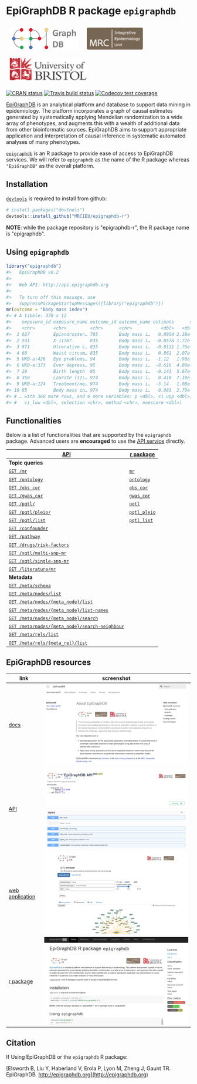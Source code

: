 # EpiGraphDB R package `epigraphdb`

<a href="http://epigraphdb.org"><img src="man/figures/logo_wide.png" alt="" height="60" style="padding:10px"/></a> <span class="pull-right"> <a href="http://www.bris.ac.uk"><img src="man/figures/ieu40.png" alt="" height="60" style="padding:10px"/></a> <a href="http://www.bris.ac.uk/ieu"><img src="man/figures/uob40.png" alt="" height="60" style="padding:10px"/></a> </span>

<!-- badges: start -->
[![CRAN status](https://www.r-pkg.org/badges/version/epigraphdb)](https://cran.r-project.org/package=epigraphdb)
[![Travis build status](https://travis-ci.org/MRCIEU/epigraphdb-r.svg?branch=master)](https://travis-ci.org/MRCIEU/epigraphdb-r)
[![Codecov test coverage](https://codecov.io/gh/MRCIEU/epigraphdb-r/branch/master/graph/badge.svg)](https://codecov.io/gh/MRCIEU/epigraphdb-r?branch=master)
<!-- badges: end -->

[EpiGraphDB](http://epigraphdb.org) is an analytical platform and database to support data mining in epidemiology. The platform incorporates a graph of causal estimates generated by systematically applying Mendelian randomization to a wide array of phenotypes, and augments this with a wealth of additional data from other bioinformatic sources.
EpiGraphDB aims to support appropriate application and interpretation of causal inference in systematic automated analyses of many phenotypes.

[`epigraphdb`](https://github.com/MRCIEU/epigraphdb-r) is an R package to provide ease of access to EpiGraphDB services. We will refer to `epigraphdb` as the name of the R package whereas `"EpiGraphDB"` as the overall platform.

## Installation

[`devtools`](http://devtools.r-lib.org/)
is required to install from github:

```r
# install.packages("devtools")
devtools::install_github("MRCIEU/epigraphdb-r")
```

**NOTE**: while the package repository is "epigraphdb-r",
the R package name is "epigraphdb".


## Using `epigraphdb`

```r
library("epigraphdb")
#>   EpiGraphDB v0.2
#>
#>   Web API: http://api.epigraphdb.org
#>
#>   To turn off this message, use
#>   suppressPackageStartupMessages({library("epigraphdb")})
mr(outcome = "Body mass index")
#> # A tibble: 370 x 12
#>    exposure_id exposure_name outcome_id outcome_name estimate      se
#>    <chr>       <chr>         <chr>      <chr>           <dbl>   <dbl>
#>  1 627         Epiandroster… 785        Body mass i…   0.0950 2.28e-3
#>  2 541         X-11787       835        Body mass i…  -0.0578 1.77e-4
#>  3 971         Ulcerative c… 835        Body mass i…  -0.0111 1.76e-4
#>  4 60          Waist circum… 835        Body mass i…   0.861  2.07e-2
#>  5 UKB-a:426   Eye problems… 94         Body mass i…  -1.12   1.90e-2
#>  6 UKB-a:373   Ever depress… 95         Body mass i…  -0.616  4.80e-4
#>  7 29          Birth length  95         Body mass i…  -0.141  5.67e-4
#>  8 350         Laurate (12:… 974        Body mass i…   0.418  7.10e-3
#>  9 UKB-a:124   Treatment/me… 974        Body mass i…  -5.14   1.08e-1
#> 10 95          Body mass in… 974        Body mass i…   0.981  2.79e-2
#> # … with 360 more rows, and 6 more variables: p <dbl>, ci_upp <dbl>,
#> #   ci_low <dbl>, selection <chr>, method <chr>, moescore <dbl>)
```

## Functionalities

Below is a list of functionalities that are supported by the `epigraphdb` package.
Advanced users are **encouraged** to use the [API service](http://api.epigraphdb.org) directly.

| [API](http://api.epigraphdb.org)                                                                                                                           | [r package](https://github.com/MRCIEU/epigraphdb-r)                             |
|------------------------------------------------------------------------------------------------------------------------------------------------------------|---------------------------------------------------------------------------------|
| **Topic queries**                                                                                                                                          |                                                                                 |
| [`GET /mr`](http://api.epigraphdb.org/#/topics/get_mr_mr_get)                                                                                              | [`mr`](https://mrcieu.github.io/epigraphdb-r/reference/mr.html)                 |
| [`GET /ontology`](http://api.epigraphdb.org/#/topics/get_ontology_ontology_get)                                                                            | [`ontology`](https://mrcieu.github.io/epigraphdb-r/reference/ontology.html)     |
| [`GET /obs_cor`](http://api.epigraphdb.org/#/topics/get_obs_cor_obs_cor_get)                                                                               | [`obs_cor`](https://mrcieu.github.io/epigraphdb-r/reference/obs_cor.html)       |
| [`GET /gwas_cor`](http://api.epigraphdb.org/#/topics/get_gwas_cor_gwas_cor_get)                                                                            | [`gwas_cor`](https://mrcieu.github.io/epigraphdb-r/reference/gwas_cor.html)     |
| [`GET /pqtl/`](http://api.epigraphdb.org/#/pqtl/get_pqtl_pqtl__get)                                                                                        | [`pqtl`](https://mrcieu.github.io/epigraphdb-r/reference/pqtl.html)             |
| [`GET /pqtl/pleio/`](http://api.epigraphdb.org/#/pqtl/get_pleio_pqtl_pleio__get)                                                                           | [`pqtl_pleio`](https://mrcieu.github.io/epigraphdb-r/reference/pqtl_pleio.html) |
| [`GET /pqtl/list`](http://api.epigraphdb.org/#/pqtl/get_pqtl_list_pqtl_list__get)                                                                          | [`pqtl_list`](https://mrcieu.github.io/epigraphdb-r/reference/pqtl_list.html)   |
| [`GET /confounder`](http://api.epigraphdb.org/#/topics/get_confounder_confounder_get)                                                                      |                                                                                 |
| [`GET /pathway`](http://api.epigraphdb.org/#/topics/get_confounder_pathway_get)                                                                            |                                                                                 |
| [`GET /drugs/risk-factors`](http://api.epigraphdb.org/#/drugs/get_drug_risk_factors_drugs_risk-factors_get)                                                |                                                                                 |
| [`GET /xqtl/multi-snp-mr`](http://api.epigraphdb.org/#/xqtl/get_xqtl_multi_snp_mr_xqtl_multi-snp-mr_get)                                                   |                                                                                 |
| [`GET /xqtl/single-snp-mr`](http://api.epigraphdb.org/#/xqtl/get_xqtl_single_snp_mr_xqtl_single-snp-mr_get)                                                |                                                                                 |
| [`GET /literature/mr`](http://api.epigraphdb.org/#/literature/get_literature_mr_literature_mr_get)                                                         |                                                                                 |
| **Metadata**                                                                                                                                               |                                                                                 |
| [`GET /meta/schema`](http://api.epigraphdb.org/#/metadata/get_schema_metadata_schema_get)                                                                  |                                                                                 |
| [`GET /meta/nodes/list`](http://api.epigraphdb.org/#/metagraph/meta_nodes_list_meta_nodes_list_get)                                                        |                                                                                 |
| [`GET /meta/nodes/{meta_node}/list`](http://api.epigraphdb.org/#/metagraph/nodes_list_meta_nodes__meta_node__list_get)                                     |                                                                                 |
| [`GET /meta/nodes/{meta_node}/list-names`](http://api.epigraphdb.org/#/metagraph/nodes_list_names_meta_nodes__meta_node__list-names_get)                   |                                                                                 |
| [`GET /meta/nodes/{meta_node}/search`](http://api.epigraphdb.org/#/metagraph/nodes_search_meta_nodes__meta_node__search_get)                               |                                                                                 |
| [`GET /meta/nodes/{meta_node}/search-neighbour`](http://api.epigraphdb.org/#/metagraph/nodes_search_neighbour_meta_nodes__meta_node__search-neighbour_get) |                                                                                 |
| [`GET /meta/rels/list`](http://api.epigraphdb.org/#/metagraph/meta_rels_list_meta_rels_list_get)                                                           |                                                                                 |
| [`GET /meta/rels/{meta_rel}/list`](http://api.epigraphdb.org/#/metagraph/rels_list_meta_rels__meta_rel__list_get)                                          |                                                                                 |

## EpiGraphDB resources

| link                                                | screenshot                                            |
|-----------------------------------------------------|-------------------------------------------------------|
| [docs](http://docs.epigraphdb.org)                  | ![docs](vignettes/figures/epigraphdb-docs.png)        |
| [API](http://api.epigraphdb.org)                    | ![api](vignettes/figures/epigraphdb-api-swagger.png)  |
| [web application](http://epigraphdb.org)            | ![webapp](vignettes/figures/epigraphdb-xqtl-view.png) |
| [r package](https://github.com/MRCIEU/epigraphdb-r) | ![epigraphdb-r](vignettes/figures/epigraphdb-r.png)   |

## Citation

If Using EpiGraphDB or the `epigraphdb` R package:

[Elsworth B, Liu Y, Haberland V, Erola P, Lyon M, Zheng J, Gaunt TR. EpiGraphDB. http://epigraphdb.org](http://epigraphdb.org)
